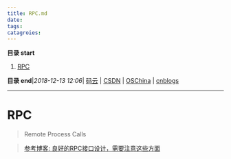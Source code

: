 ```yaml
---
title: RPC.md
date: 
tags: 
catagroies: 
---
```


**目录 start**
 
1. [RPC](#rpc)

**目录 end**|_2018-12-13 12:06_| [码云](https://gitee.com/gin9) | [CSDN](http://blog.csdn.net/kcp606) | [OSChina](https://my.oschina.net/kcp1104) | [cnblogs](http://www.cnblogs.com/kuangcp)
****************************************
# RPC
> Remote Process Calls 

> [参考博客: 良好的RPC接口设计，需要注意这些方面](https://www.jianshu.com/p/dca5b00e72e4)


